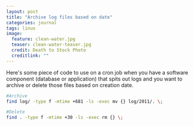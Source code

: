 ```yaml
---
layout: post
title: "Archive log files based on date"
categories: journal
tags: linux
image:
  feature: clean-water.jpg
  teaser: clean-water-teaser.jpg
  credit: Death to Stock Photo
  creditlink: ""
---
```

Here's some piece of code to use on a cron job when you have a software component (database or application) that spits out logs and you want to archive or delete those files based on creation date.

``` Bash
#Archive
find log/ -type f -mtime +681 -ls -exec mv {} log/2011/. \;

#Delete
find . -type f -mtime +30 -ls -exec rm {} \;
```
